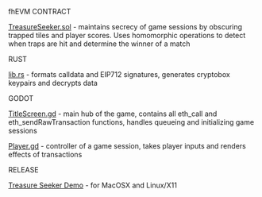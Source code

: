 fhEVM CONTRACT

[TreasureSeeker.sol](https://github.com/Cactoidal/Treasure-Seeker/blob/main/contracts/TreasureSeeker.sol) - maintains secrecy of game sessions by obscuring trapped tiles and player scores.  Uses homomorphic operations to detect when traps are hit and determine the winner of a match

RUST

[lib.rs](https://github.com/Cactoidal/Treasure-Seeker/blob/main/godot/rust/lib.rs) - formats calldata and EIP712 signatures, generates cryptobox keypairs and decrypts data

GODOT

[TitleScreen.gd](https://github.com/Cactoidal/Treasure-Seeker/blob/main/godot/TitleScreen.gd) - main hub of the game, contains all eth_call and eth_sendRawTransaction functions, handles queueing and initializing game sessions

[Player.gd](https://github.com/Cactoidal/Treasure-Seeker/blob/main/godot/Player.gd) - controller of a game session, takes player inputs and renders effects of transactions

RELEASE

[Treasure Seeker Demo](https://github.com/Cactoidal/Treasure-Seeker/releases/tag/v0.1.0-alpha) - for MacOSX and Linux/X11
